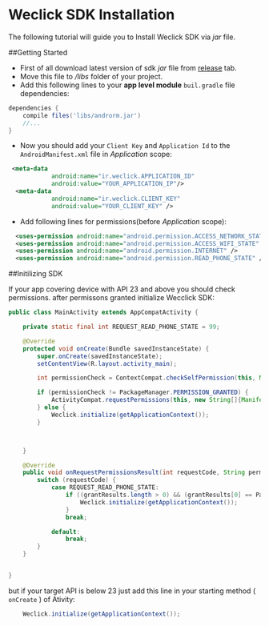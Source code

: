 # Weclick SDK Installation

The following tutorial will guide you to Install Weclick SDK via *jar* file.

##Getting Started

* First of all download latest version of sdk *jar* file from [release](https://github.com/weclick-ir/Weclick_SDK_sample/releases) tab.
* Move this file to */libs* folder of your project.
* Add this following lines to your **app level module** `buil.gradle` file dependencies:

```gradle
dependencies {
    compile files('libs/androrm.jar')
    //...
}
```
* Now you should add your `Client Key` and `Application Id` to the `AndroidManifest.xml` file in *Application* scope:

```xml
 <meta-data
            android:name="ir.weclick.APPLICATION_ID"
            android:value="YOUR_APPLICATION_IP"/>
  <meta-data
            android:name="ir.weclick.CLIENT_KEY"
            android:value="YOUR_CLIENT_KEY" />
 ```
* Add following lines for permissions(before *Application* scope):

```xml
  <uses-permission android:name="android.permission.ACCESS_NETWORK_STATE" />
  <uses-permission android:name="android.permission.ACCESS_WIFI_STATE" />
  <uses-permission android:name="android.permission.INTERNET" />
  <uses-permission android:name="android.permission.READ_PHONE_STATE" />
```

##Initilizing SDK

If your app covering device with API 23 and above you should check permissions. after permissons granted initialize Wecclick SDK:

```java
public class MainActivity extends AppCompatActivity {

    private static final int REQUEST_READ_PHONE_STATE = 99;

    @Override
    protected void onCreate(Bundle savedInstanceState) {
        super.onCreate(savedInstanceState);
        setContentView(R.layout.activity_main);

        int permissionCheck = ContextCompat.checkSelfPermission(this, Manifest.permission.READ_PHONE_STATE);

        if (permissionCheck != PackageManager.PERMISSION_GRANTED) {
            ActivityCompat.requestPermissions(this, new String[]{Manifest.permission.READ_PHONE_STATE}, REQUEST_READ_PHONE_STATE);
        } else {
            Weclick.initialize(getApplicationContext());
        }



    }

    @Override
    public void onRequestPermissionsResult(int requestCode, String permissions[], int[] grantResults) {
        switch (requestCode) {
            case REQUEST_READ_PHONE_STATE:
                if ((grantResults.length > 0) && (grantResults[0] == PackageManager.PERMISSION_GRANTED)) {
                    Weclick.initialize(getApplicationContext());
                }
                break;

            default:
                break;
        }
    }


}
```

but if your target API is below 23 just add this line in your starting method ( `onCreate`  ) of Ativity:

```java
    Weclick.initialize(getApplicationContext());

```

